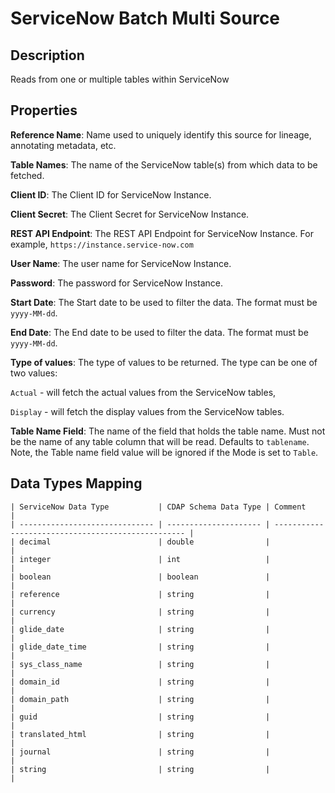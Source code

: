 # ServiceNow Batch Multi Source

Description
-----------

Reads from one or multiple tables within ServiceNow

Properties
----------

**Reference Name**: Name used to uniquely identify this source for lineage, annotating metadata, etc.

**Table Names**: The name of the ServiceNow table(s) from which data to be fetched.

**Client ID**: The Client ID for ServiceNow Instance.

**Client Secret**: The Client Secret for ServiceNow Instance.

**REST API Endpoint**: The REST API Endpoint for ServiceNow Instance. For example, `https://instance.service-now.com`

**User Name**: The user name for ServiceNow Instance.

**Password**: The password for ServiceNow Instance.

**Start Date**: The Start date to be used to filter the data. The format must be `yyyy-MM-dd`.

**End Date**: The End date to be used to filter the data. The format must be `yyyy-MM-dd`.

**Type of values**: The type of values to be returned. The type can be one of two values: 

`Actual` -  will fetch the actual values from the ServiceNow tables,  

`Display` - will fetch the display values from the ServiceNow tables.

**Table Name Field**: The name of the field that holds the table name. Must not be the name of any table column that
will be read. Defaults to `tablename`. Note, the Table name field value will be ignored if the Mode is set to `Table`.

Data Types Mapping
----------

    | ServiceNow Data Type           | CDAP Schema Data Type | Comment                                            |
    | ------------------------------ | --------------------- | -------------------------------------------------- |
    | decimal                        | double                |                                                    |
    | integer                        | int                   |                                                    |
    | boolean                        | boolean               |                                                    |
    | reference                      | string                |                                                    |
    | currency                       | string                |                                                    |
    | glide_date                     | string                |                                                    |
    | glide_date_time                | string                |                                                    |
    | sys_class_name                 | string                |                                                    |
    | domain_id                      | string                |                                                    |
    | domain_path                    | string                |                                                    |
    | guid                           | string                |                                                    |
    | translated_html                | string                |                                                    |
    | journal                        | string                |                                                    |
    | string                         | string                |                                                    |
